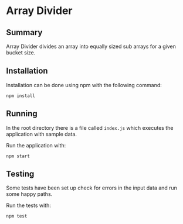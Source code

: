 # Array Divider

## Summary

Array Divider divides an array into equally sized sub arrays for a given bucket size.

## Installation

Installation can be done using npm with the following command:

```
npm install
```

## Running

In the root directory there is a file called `index.js` which executes the application with sample data.

Run the application with:

```
npm start
```

## Testing

Some tests have been set up check for errors in the input data and run some happy paths.

Run the tests with:

```
npm test
```
